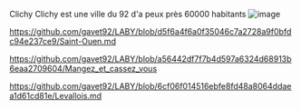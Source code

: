 Clichy
Clichy est une ville du 92 d'a peux près 60000 habitants
![image](https://user-images.githubusercontent.com/115066370/198038040-d4356b3e-395b-460d-b3c5-d309451652cf.png)

https://github.com/gavet92/LABY/blob/d5f6a4f6a0f35046c7a2728a9f0bfdc94e237ce9/Saint-Ouen.md


https://github.com/gavet92/LABY/blob/a56442df7f7b4d597a6324d68913b6eaa2709604/Mangez_et_cassez_vous

https://github.com/gavet92/LABY/blob/6cf06f014516ebfe8fd48a8064ddaea1d61cd81e/Levallois.md
